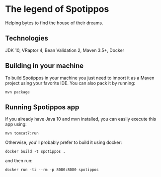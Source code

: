 # The legend of Spotippos

Helping bytes to find the house of their dreams.

## Technologies

JDK 10, VRaptor 4, Bean Validation 2, Maven 3.5+, Docker

## Building in your machine

To build Spotippos in your machine you just need to import it as a Maven project using your favorite IDE. You can also pack it by running:

```
mvn package
```

## Running Spotippos app

If you already have Java 10 and mvn installed, you can easily execute this app using:

```
mvn tomcat7:run
```

Otherwise, you'll probably prefer to build it using docker:

```
docker build -t spotippos .
```
and then run:

```
docker run -ti --rm -p 8080:8080 spotippos
```
